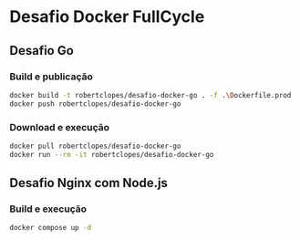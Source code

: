# Desafio Docker FullCycle

## Desafio Go

### Build e publicação

```bash
docker build -t robertclopes/desafio-docker-go . -f .\Dockerfile.prod
docker push robertclopes/desafio-docker-go
```

### Download e execução

```bash
docker pull robertclopes/desafio-docker-go
docker run --rm -it robertclopes/desafio-docker-go
```

## Desafio Nginx com Node.js

### Build e execução

```bash
docker compose up -d
```
